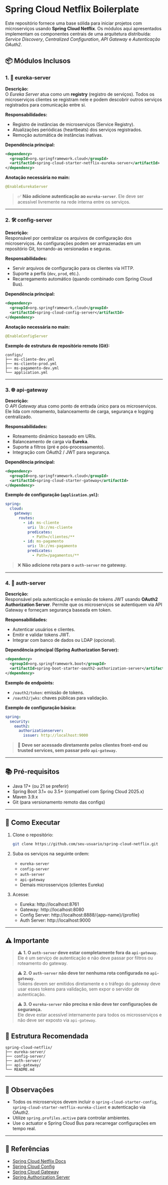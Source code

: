 # Spring Cloud Netflix Boilerplate

Este repositório fornece uma base sólida para iniciar projetos com microserviços usando **Spring Cloud Netflix**. Os módulos aqui apresentados implementam os componentes centrais de uma arquitetura distribuída: *Service Discovery*, *Centralized Configuration*, *API Gateway* e *Autenticação OAuth2*.

## 📦 Módulos Inclusos

### 1. 🧭 eureka-server

**Descrição:**  
O *Eureka Server* atua como um **registry** (registro de serviços). Todos os microserviços clientes se registram nele e podem descobrir outros serviços registrados para comunicação entre si.

**Responsabilidades:**
- Registro de instâncias de microserviços (Service Registry).
- Atualizações periódicas (heartbeats) dos serviços registrados.
- Remoção automática de instâncias inativas.

**Dependência principal:**
```xml
<dependency>
  <groupId>org.springframework.cloud</groupId>
  <artifactId>spring-cloud-starter-netflix-eureka-server</artifactId>
</dependency>
```

**Anotação necessária no main:**
```java
@EnableEurekaServer
```

> ✅ **Não adicione autenticação ao `eureka-server`**. Ele deve ser acessível livremente na rede interna entre os serviços.

---

### 2. 🛠️ config-server

**Descrição:**  
Responsável por centralizar os arquivos de configuração dos microserviços. As configurações podem ser armazenadas em um repositório Git, tornando-as versionadas e seguras.

**Responsabilidades:**
- Servir arquivos de configuração para os clientes via HTTP.
- Suporte a perfis (`dev`, `prod`, etc.).
- Recarregamento automático (quando combinado com Spring Cloud Bus).

**Dependência principal:**
```xml
<dependency>
  <groupId>org.springframework.cloud</groupId>
  <artifactId>spring-cloud-config-server</artifactId>
</dependency>
```

**Anotação necessária no main:**
```java
@EnableConfigServer
```

**Exemplo de estrutura de repositório remoto (Git):**
```
configs/
├── ms-cliente-dev.yml
├── ms-cliente-prod.yml
├── ms-pagamento-dev.yml
└── application.yml
```

---

### 3. 🌐 api-gateway

**Descrição:**  
O *API Gateway* atua como ponto de entrada único para os microserviços. Ele lida com roteamento, balanceamento de carga, segurança e logging centralizado.

**Responsabilidades:**
- Roteamento dinâmico baseado em URIs.
- Balanceamento de carga via **Eureka**.
- Suporte a filtros (pré e pós-processamento).
- Integração com OAuth2 / JWT para segurança.

**Dependência principal:**
```xml
<dependency>
  <groupId>org.springframework.cloud</groupId>
  <artifactId>spring-cloud-starter-gateway</artifactId>
</dependency>
```

**Exemplo de configuração (`application.yml`):**
```yaml
spring:
  cloud:
    gateway:
      routes:
        - id: ms-cliente
          uri: lb://ms-cliente
          predicates:
            - Path=/clientes/**
        - id: ms-pagamento
          uri: lb://ms-pagamento
          predicates:
            - Path=/pagamentos/**
```

> ❌ **Não adicione rota para o `auth-server` no gateway.**

---

### 4. 🔐 auth-server

**Descrição:**  
Responsável pela autenticação e emissão de tokens JWT usando **OAuth2 Authorization Server**. Permite que os microserviços se autentiquem via API Gateway e forneçam segurança baseada em token.

**Responsabilidades:**
- Autenticar usuários e clientes.
- Emitir e validar tokens JWT.
- Integrar com banco de dados ou LDAP (opcional).

**Dependência principal (Spring Authorization Server):**
```xml
<dependency>
  <groupId>org.springframework.boot</groupId>
  <artifactId>spring-boot-starter-oauth2-authorization-server</artifactId>
</dependency>
```

**Exemplo de endpoints:**
- `/oauth2/token`: emissão de tokens.
- `/oauth2/jwks`: chaves públicas para validação.

**Exemplo de configuração básica:**
```yaml
spring:
  security:
    oauth2:
      authorizationserver:
        issuer: http://localhost:9000
```

> 🔐 **Deve ser acessado diretamente pelos clientes front-end ou trusted services, sem passar pelo `api-gateway`.**

---

## 📚 Pré-requisitos

- Java 17+ (ou 21 se preferir)
- Spring Boot 3.1+ ou 3.5+ (compatível com Spring Cloud 2025.x)
- Maven 3.9.x
- Git (para versionamento remoto das configs)

---

## 🚀 Como Executar

1. Clone o repositório:
   ```bash
   git clone https://github.com/seu-usuario/spring-cloud-netflix.git
   ```

2. Suba os serviços na seguinte ordem:
   - `eureka-server`
   - `config-server`
   - `auth-server`
   - `api-gateway`
   - Demais microsserviços (clientes Eureka)

3. Acesse:
   - Eureka: http://localhost:8761
   - Gateway: http://localhost:8080
   - Config Server: http://localhost:8888/{app-name}/{profile}
   - Auth Server: http://localhost:9000

---

## ⚠️ Importante

> ⚠️ **1. O `auth-server` deve estar completamente fora da `api-gateway`.**  
> Ele é um serviço de autenticação e não deve passar por filtros ou roteamento do gateway.

> ⚠️ **2. O `auth-server` não deve ter nenhuma rota configurada no `api-gateway`.**  
> Tokens devem ser emitidos diretamente e o tráfego do gateway deve usar esses tokens para validação, sem expor o servidor de autenticação.

> ⚠️ **3. O `eureka-server` não precisa e não deve ter configurações de segurança.**  
> Ele deve estar acessível internamente para todos os microsserviços e não deve ser exposto via `api-gateway`.

## 🧱 Estrutura Recomendada

```
spring-cloud-netflix/
├── eureka-server/
├── config-server/
├── auth-server/
├── api-gateway/
└── README.md
```

---

## 📌 Observações

- Todos os microserviços devem incluir o `spring-cloud-starter-config`, `spring-cloud-starter-netflix-eureka-client` e autenticação via OAuth2.
- Utilize `spring.profiles.active` para controlar ambientes.
- Use o actuator e Spring Cloud Bus para recarregar configurações em tempo real.

---

## 📖 Referências

- [Spring Cloud Netflix Docs](https://spring.io/projects/spring-cloud-netflix)
- [Spring Cloud Config](https://spring.io/projects/spring-cloud-config)
- [Spring Cloud Gateway](https://spring.io/projects/spring-cloud-gateway)
- [Spring Authorization Server](https://spring.io/projects/spring-authorization-server)
